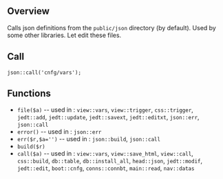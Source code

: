 ## Overview

Calls json definitions from the `public/json` directory (by default).
Used by some other libraries.
Let edit these files.

## Call

`json::call('cnfg/vars');`

## Functions

- `file($a)` -- used in : `view::vars`, `view::trigger`, `css::trigger`, `jedt::add`, `jedt::update`, `jedt::savext`, `jedt::editxt`, `json::err`, `json::call`
- `error()` -- used in : `json::err`
- `err($r,$a='')` -- used in : `json::build`, `json::call`
- `build($r)`
- `call($a)` -- used in : `view::vars`, `view::save_html`, `view::call`, `css::build`, `db::table`, `db::install_all`, `head::json`, `jedt::modif`, `jedt::edit`, `boot::cnfg`, `conns::connbt`, `main::read`, `nav::datas`
